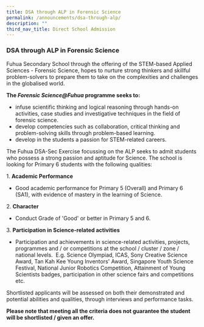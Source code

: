 ```yaml
---
title: DSA through ALP in Forensic Science
permalink: /announcements/dsa-through-alp/
description: ""
third_nav_title: Direct School Admission
---
```

### DSA through ALP in Forensic Science 

Fuhua Secondary School through the offering of the STEM-based Applied Sciences - Forensic Science, hopes to nurture strong thinkers and skillful problem-solvers to prepare them to take on the complexities and challenges in the globalised world. 

****The _Forensic Science@Fuhua_ programme seeks to:**** 

*   infuse scientific thinking and logical reasoning through hands-on activities, case studies and investigative techniques in the field of forensic science. 
*   develop competencies such as collaboration, critical thinking and problem-solving skills through problem-based learning.
*   develop in the students a passion for STEM-related careers. 

The Fuhua DSA-Sec Exercise focussing on the ALP seeks to admit students who possess a strong passion and aptitude for Science. The school is looking for Primary 6 students with the following qualities: 

1\.  **Academic Performance**  
    

*   Good academic performance for Primary 5 (Overall) and Primary 6 (SA1), with evidence of mastery in the learning of Science. 

2\.  **Character**

*   Conduct Grade of 'Good' or better in Primary 5 and 6. 

3\.  **Participation in Science-related activities**

*   Participation and achievements in science-related activities, projects, programmes and / or competitions at the school / cluster / zone / national levels.  E.g. Science Olympiad, ICAS, Sony Creative Science Award, Tan Kah Kee Young Inventors' Award, Singapore Youth Science Festival, National Junior Robotics Competition, Attainment of Young Scientists badges, participation in other science fairs and competitions etc. 

Shortlisted applicants will be assessed on both their demonstrated and potential abilities and qualities, through interviews and performance tasks.

**Please note that meeting all the criteria does not guarantee the student will be shortlisted / given an offer.**